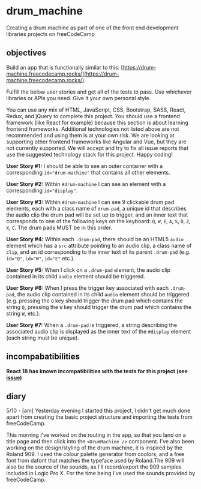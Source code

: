 # drum_machine

Creating a drum machine as part of one of the front end development libraries projects on freeCodeCamp

## objectives

Build an app that is functionally similar to this: [https://drum-machine.freecodecamp.rocks/](https://drum-machine.freecodecamp.rocks/).

Fulfill the below user stories and get all of the tests to pass. Use
whichever libraries or APIs you need. Give it your own personal style.

You can use any mix of HTML, JavaScript, CSS, Bootstrap, SASS, React,
Redux, and jQuery to complete this project. You should use a frontend
framework (like React for example) because this section is about
learning frontend frameworks. Additional technologies not listed above
are not recommended and using them is at your own risk. We are looking
at supporting other frontend frameworks like Angular and Vue, but they
are not currently supported. We will accept and try to fix all issue
reports that use the suggested technology stack for this project. Happy
coding!

**User Story #1:** I should be able to see an outer container with a corresponding `id="drum-machine"` that contains all other elements.

**User Story #2:** Within `#drum-machine` I can see an element with a corresponding `id="display"`.

**User Story #3:** Within `#drum-machine` I can see 9 clickable drum pad elements, each with a class name of `drum-pad`,
a unique id that describes the audio clip the drum pad will be set up
to trigger, and an inner text that corresponds to one of the following
keys on the keyboard: `Q`, `W`, `E`, `A`, `S`, `D`, `Z`, `X`, `C`. The drum pads MUST be in this order.

**User Story #4:** Within each `.drum-pad`, there should be an HTML5 `audio` element which has a `src` attribute pointing to an audio clip, a class name of `clip`, and an id corresponding to the inner text of its parent `.drum-pad` (e.g. `id="Q"`, `id="W"`, `id="E"` etc.).

**User Story #5:** When I click on a `.drum-pad` element, the audio clip contained in its child `audio` element should be triggered.

**User Story #6:** When I press the trigger key associated with each `.drum-pad`, the audio clip contained in its child `audio` element should be triggered (e.g. pressing the `Q` key should trigger the drum pad which contains the string `Q`, pressing the `W` key should trigger the drum pad which contains the string `W`, etc.).

**User Story #7:** When a `.drum-pad` is triggered, a string describing the associated audio clip is displayed as the inner text of the `#display` element (each string must be unique).

## incompabatibilities

**React 18 has known incompatibilities with the tests for this project (see [issue](https://github.com/freeCodeCamp/freeCodeCamp/issues/45922))**

## diary

5/10 - [am] Yesterday evening I started this project, I didn't get much done apart from creating the basic project structure and importing the tests from freeCodeCamp.

This morning I've worked on the routing in the app, so that you land on a title page and then click into the `<DrumMachine />` component. I've also been working on the design/styling of the drum machine, it is inspired by the Roland 909. I used the colour palette generator from coolors, and a free font from dafont that matches the typeface used by Roland.The 909 will also be the source of the sounds, as I'll record/export the 909 samples included in Logic Pro X. For the time being I've used the sounds provided by freeCodeCamp.
